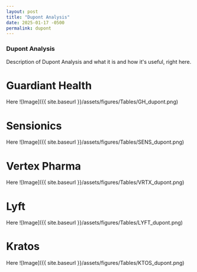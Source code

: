 ```yaml
---
layout: post
title: "Dupont Analysis"
date: 2025-01-17 -0500
permalink: dupont
---
```


### Dupont Analysis
Description of Dupont Analysis and what it is and how it's useful, right here.



# Guardiant Health
Here
![Image]({{ site.baseurl }}/assets/figures/Tables/GH_dupont.png)

# Sensionics
Here
![Image]({{ site.baseurl }}/assets/figures/Tables/SENS_dupont.png)

# Vertex Pharma
Here
![Image]({{ site.baseurl }}/assets/figures/Tables/VRTX_dupont.png)

# Lyft
Here
![Image]({{ site.baseurl }}/assets/figures/Tables/LYFT_dupont.png)

# Kratos
Here
![Image]({{ site.baseurl }}/assets/figures/Tables/KTOS_dupont.png)
